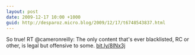 ```yaml
---
layout: post
date: 2009-12-17 10:00 +1000
guid: http://desparoz.micro.blog/2009/12/17/t6748543837.html
---
```

So true! RT @cameronreilly: The only content that's ever blacklisted, RC or other, is legal but offensive to some. [bit.ly/8lNx3j](http://bit.ly/8lNx3j)
